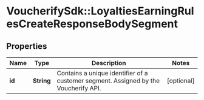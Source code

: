 # VoucherifySdk::LoyaltiesEarningRulesCreateResponseBodySegment

## Properties

| Name | Type | Description | Notes |
| ---- | ---- | ----------- | ----- |
| **id** | **String** | Contains a unique identifier of a customer segment. Assigned by the Voucherify API. | [optional] |

